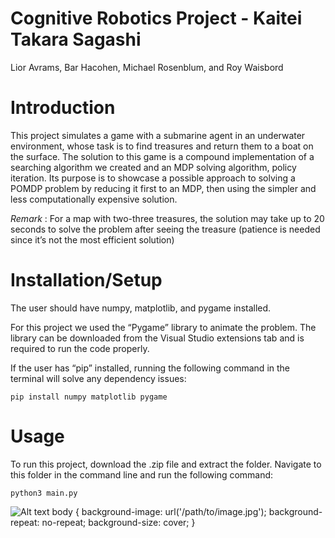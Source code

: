 # Cognitive Robotics Project - Kaitei Takara Sagashi
Lior Avrams, Bar Hacohen, Michael Rosenblum, and Roy Waisbord

# Introduction 

This project simulates a game with a submarine agent in an underwater environment, whose task is to find treasures and return them to a boat on the surface. The solution to this game is a compound implementation of a searching algorithm we created and an MDP solving algorithm, policy iteration. Its purpose is to showcase a possible approach to solving a POMDP problem by reducing it first to an MDP, then using the simpler and less computationally expensive solution. 

*Remark* : For a map with two-three treasures, the solution may take up to 20 seconds to solve the problem after seeing the treasure (patience is needed since it’s not the most efficient solution) 

# Installation/Setup 

The user should have numpy, matplotlib, and pygame installed. 

For this project we used the “Pygame” library to animate the problem. The library can be downloaded from the Visual Studio extensions tab and is required to run the code properly.  

If the user has “pip” installed, running the following command in the terminal will solve any dependency issues: 

```
pip install numpy matplotlib pygame 
```

# Usage 

To run this project, download the .zip file and extract the folder. Navigate to this folder in the command line and run the following command: 

```
python3 main.py
```
![Alt text](/path/to/image.jpg)
body {
    background-image: url('/path/to/image.jpg');
    background-repeat: no-repeat;
    background-size: cover;
}
